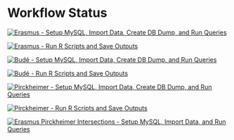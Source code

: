 # Workflow Status
[![Erasmus - Setup MySQL, Import Data, Create DB Dump, and Run Queries](https://github.com/CKudella/corr_data/actions/workflows/create_era_db_dump_and_run_queries.yml/badge.svg)](https://github.com/CKudella/corr_data/actions/workflows/create_era_db_dump_and_run_queries.yml)

[![Erasmus - Run R Scripts and Save Outputs](https://github.com/CKudella/corr_data/actions/workflows/erasmus_run_r_scripts.yml/badge.svg)](https://github.com/CKudella/corr_data/actions/workflows/erasmus_run_r_scripts.yml)

[![Budé - Setup MySQL, Import Data, Create DB Dump, and Run Queries](https://github.com/CKudella/corr_data/actions/workflows/create_bud%C3%A9_db_dump_and_run_queries.yml/badge.svg)](https://github.com/CKudella/corr_data/actions/workflows/create_bud%C3%A9_db_dump_and_run_queries.yml)

[![Budé - Run R Scripts and Save Outputs](https://github.com/CKudella/corr_data/actions/workflows/bud%C3%A9_run_r_scripts.yml/badge.svg)](https://github.com/CKudella/corr_data/actions/workflows/bud%C3%A9_run_r_scripts.yml)

[![Pirckheimer - Setup MySQL, Import Data, Create DB Dump, and Run Queries](https://github.com/CKudella/corr_data/actions/workflows/create_wpirck_db_dump_and_run_queries.yml/badge.svg)](https://github.com/CKudella/corr_data/actions/workflows/create_wpirck_db_dump_and_run_queries.yml)

[![Pirckheimer - Run R Scripts and Save Outputs](https://github.com/CKudella/corr_data/actions/workflows/pirckheimer_run_r_scripts.yml/badge.svg)](https://github.com/CKudella/corr_data/actions/workflows/pirckheimer_run_r_scripts.yml)

[![Erasmus Pirckheimer Intersections - Setup MySQL, Import Data, and Run Queries](https://github.com/CKudella/corr_data/actions/workflows/era_wirck_intersections_run_queries.yml/badge.svg)](https://github.com/CKudella/corr_data/actions/workflows/era_wirck_intersections_run_queries.yml)
